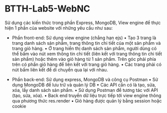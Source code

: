 ﻿# BTTH-Lab5-WebNC
Sử dụng các kiến thức trong phần Express, MongoDB, View engine để thực hiện 1 phần của website với
những yêu cầu như sau:

- Phần front-end: Sử dụng view engine (chẳng hạn ejs)
• Tạo 3 trang là trang danh sách sản phẩm, trang thông tin chi tiết của một sản phẩm và trang
giỏ hàng.
• Ở trang hiển thị danh sách sản phẩm, người dùng có thể bấm vào nút xem thông tin chi tiết
(liên kết với trang thông tin chi tiết sản phẩm) hoặc thêm vào giỏ hàng từ 1 sản phẩm. Trên
góc phải phía trên có phần giỏ hàng để liên kết với trang giỏ hàng.
• Các trang phải có nút bấm liên kết để di chuyển qua lại với nhau.


- Phần back-end: Sử dụng express, MongoDB và công cụ Postman
• Sử dụng MongoDB để lưu trữ và quản lý DB
• Các API cần có là tạo, sửa, xóa, lấy danh sách sản phẩm.
• Sử dụng Postman để tương tác với API (tạo, sửa, xóa).
• Back end truyền dữ liệu trực tiếp tới view engine thông qua phương thức res.render
• Giỏ hàng được quản lý bằng session hoặc cookie
